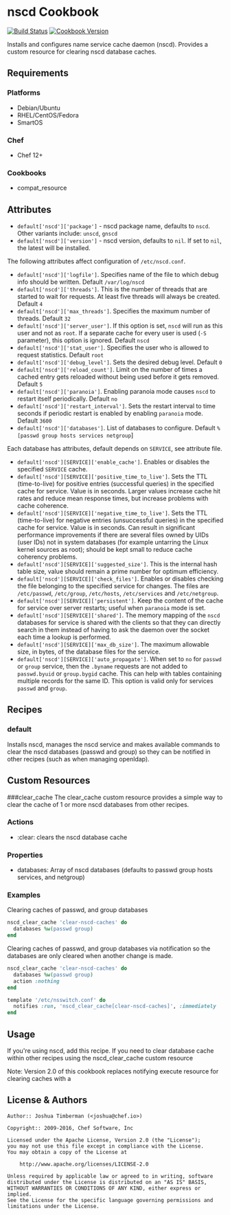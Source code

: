 # nscd Cookbook
[![Build Status](https://travis-ci.org/chef-cookbooks/nscd.svg?branch=master)](https://travis-ci.org/chef-cookbooks/nscd) [![Cookbook Version](https://img.shields.io/cookbook/v/nscd.svg)](https://supermarket.chef.io/cookbooks/nscd)

Installs and configures name service cache daemon (nscd). Provides a custom resource for clearing nscd database caches.

## Requirements
### Platforms
- Debian/Ubuntu
- RHEL/CentOS/Fedora
- SmartOS

### Chef
- Chef 12+

### Cookbooks
- compat_resource

## Attributes
- `default['nscd']['package']` - nscd package name, defaults to `nscd`. Other variants include: `unscd`, `gnscd`
- `default['nscd']['version']` - nscd version, defaults to `nil`. If set to `nil`, the latest will be installed.

The following attributes affect configuration of `/etc/nscd.conf`.
- `default['nscd']['logfile']`. Specifies name of the file to which debug info should be written. Default `/var/log/nscd`
- `default['nscd']['threads']`. This is the number of threads that are started to wait for requests. At least five threads will always be created. Default `4`
- `default['nscd']['max_threads']`. Specifies the maximum number of threads. Default `32`
- `default['nscd']['server_user']`. If this option is set, `nscd` will run as this user and not as `root`. If a separate cache for every user is used (`-S` parameter), this option is ignored. Default `nscd`
- `default['nscd']['stat_user']`. Specifies the user who is allowed to request statistics. Default `root`
- `default['nscd']['debug_level']`. Sets the desired debug level. Default `0`
- `default['nscd']['reload_count']`. Limit on the number of times a cached entry gets reloaded without being used before it gets removed. Default `5`
- `default['nscd']['paranoia']`. Enabling paranoia mode causes `nscd` to restart itself periodically. Default `no`
- `default['nscd']['restart_interval']`. Sets the restart interval to time seconds if periodic restart is enabled by enabling `paranoia` mode. Default `3600`
- `default['nscd']['databases']`. List of databases to configure. Default `%[passwd group hosts services netgroup`]

Each database has attributes, default depends on `SERVICE`, see attribute file.
- `default['nscd'][SERVICE]['enable_cache']`. Enables or disables the specified `SERVICE` cache.
- `default['nscd'][SERVICE]['positive_time_to_live']`. Sets the TTL (time-to-live) for positive entries (successful queries) in the specified cache for service. Value is in seconds. Larger values increase cache hit rates and reduce mean response times, but increase problems with cache coherence.
- `default['nscd'][SERVICE]['negative_time_to_live']`. Sets the TTL (time-to-live) for negative entries (unsuccessful queries) in the specified cache for service. Value is in seconds. Can result in significant performance improvements if there are several files owned by UIDs (user IDs) not in system databases (for example untarring the Linux kernel sources as root); should be kept small to reduce cache coherency problems.
- `default['nscd'][SERVICE]['suggested_size']`. This is the internal hash table size, value should remain a prime number for optimum efficiency.
- `default['nscd'][SERVICE]['check_files']`. Enables or disables checking the file belonging to the specified service for changes. The files are `/etc/passwd`, `/etc/group`, `/etc/hosts`, `/etc/services` and `/etc/netgroup`.
- `default['nscd'][SERVICE]['persistent']`. Keep the content of the cache for service over server restarts; useful when `paranoia` mode is set.
- `default['nscd'][SERVICE]['shared']`. The memory mapping of the `nscd` databases for service is shared with the clients so that they can directly search in them instead of having to ask the daemon over the socket each time a lookup is performed.
- `default['nscd'][SERVICE]['max_db_size']`. The maximum allowable size, in bytes, of the database files for the service.
- `default['nscd'][SERVICE]['auto_propagate']`. When set to `no` for `passwd` or `group` service, then the `.byname` requests are not added to `passwd.byuid` or `group.bygid` cache. This can help with tables containing multiple records for the same ID. This option is valid only for services `passwd` and `group`.

## Recipes
### default
Installs nscd, manages the nscd service and makes available commands to clear the nscd databases (passwd and group) so they can be notified in other recipes (such as when managing openldap).

## Custom Resources
###clear_cache The clear_cache custom resource provides a simple way to clear the cache of 1 or more nscd databases from other recipes.

### Actions
- :clear: clears the nscd database cache

### Properties
- databases: Array of nscd databases (defaults to passwd group hosts services, and netgroup)

### Examples
Clearing caches of passwd, and group databases

```ruby
nscd_clear_cache 'clear-nscd-caches' do
  databases %w(passwd group)
end
```

Clearing caches of passwd, and group databases via notification so the databases are only cleared when another change is made.

```ruby
nscd_clear_cache 'clear-nscd-caches' do
  databases %w(passwd group)
  action :nothing
end

template '/etc/nsswitch.conf' do
  notifies :run, 'nscd_clear_cache[clear-nscd-caches]', :immediately
end
```

## Usage
If you're using nscd, add this recipe. If you need to clear database cache within other recipes using the nscd_clear_cache custom resource

Note: Version 2.0 of this cookbook replaces notifying execute resource for clearing caches with a

## License & Authors

```
Author:: Joshua Timberman (<joshua@chef.io>)

Copyright:: 2009-2016, Chef Software, Inc

Licensed under the Apache License, Version 2.0 (the "License");
you may not use this file except in compliance with the License.
You may obtain a copy of the License at

    http://www.apache.org/licenses/LICENSE-2.0

Unless required by applicable law or agreed to in writing, software
distributed under the License is distributed on an "AS IS" BASIS,
WITHOUT WARRANTIES OR CONDITIONS OF ANY KIND, either express or implied.
See the License for the specific language governing permissions and
limitations under the License.
```
